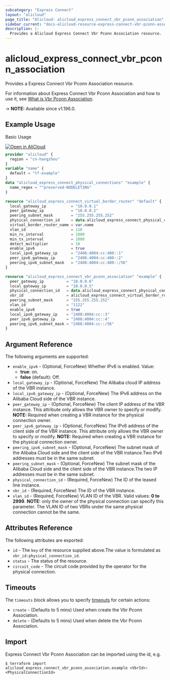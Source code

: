 ```yaml
---
subcategory: "Express Connect"
layout: "alicloud"
page_title: "Alicloud: alicloud_express_connect_vbr_pconn_association"
sidebar_current: "docs-alicloud-resource-express-connect-vbr-pconn-association"
description: |-
  Provides a Alicloud Express Connect Vbr Pconn Association resource.
---
```


# alicloud_express_connect_vbr_pconn_association

Provides a Express Connect Vbr Pconn Association resource.

For information about Express Connect Vbr Pconn Association and how to use it, see [What is Vbr Pconn Association](https://www.alibabacloud.com/help/en/express-connect/latest/associatephysicalconnectiontovirtualborderrouter#doc-api-Vpc-AssociatePhysicalConnectionToVirtualBorderRouter).

-> **NOTE:** Available since v1.196.0.

## Example Usage

Basic Usage

<div style="display: block;margin-bottom: 40px;"><div class="oics-button" style="float: right;position: absolute;margin-bottom: 10px;">
  <a href="https://api.aliyun.com/terraform?resource=alicloud_express_connect_vbr_pconn_association&exampleId=d9543fa5-a48a-06df-214d-309be13ec1efa422f253&activeTab=example&spm=docs.r.express_connect_vbr_pconn_association.0.d9543fa5a4&intl_lang=EN_US" target="_blank">
    <img alt="Open in AliCloud" src="https://img.alicdn.com/imgextra/i1/O1CN01hjjqXv1uYUlY56FyX_!!6000000006049-55-tps-254-36.svg" style="max-height: 44px; max-width: 100%;">
  </a>
</div></div>

```terraform
provider "alicloud" {
  region = "cn-hangzhou"
}
variable "name" {
  default = "tf-example"
}
data "alicloud_express_connect_physical_connections" "example" {
  name_regex = "^preserved-NODELETING"
}

resource "alicloud_express_connect_virtual_border_router" "default" {
  local_gateway_ip           = "10.0.0.1"
  peer_gateway_ip            = "10.0.0.2"
  peering_subnet_mask        = "255.255.255.252"
  physical_connection_id     = data.alicloud_express_connect_physical_connections.example.connections.0.id
  virtual_border_router_name = var.name
  vlan_id                    = 110
  min_rx_interval            = 1000
  min_tx_interval            = 1000
  detect_multiplier          = 10
  enable_ipv6                = true
  local_ipv6_gateway_ip      = "2408:4004:cc:400::1"
  peer_ipv6_gateway_ip       = "2408:4004:cc:400::2"
  peering_ipv6_subnet_mask   = "2408:4004:cc:400::/56"
}

resource "alicloud_express_connect_vbr_pconn_association" "example" {
  peer_gateway_ip          = "10.0.0.6"
  local_gateway_ip         = "10.0.0.5"
  physical_connection_id   = data.alicloud_express_connect_physical_connections.example.connections.2.id
  vbr_id                   = alicloud_express_connect_virtual_border_router.default.id
  peering_subnet_mask      = "255.255.255.252"
  vlan_id                  = "1122"
  enable_ipv6              = true
  local_ipv6_gateway_ip    = "2408:4004:cc::3"
  peer_ipv6_gateway_ip     = "2408:4004:cc::4"
  peering_ipv6_subnet_mask = "2408:4004:cc::/56"
}
```

## Argument Reference

The following arguments are supported:
* `enable_ipv6` - (Optional, ForceNew) Whether IPv6 is enabled. Value:
  - **true**: on.
  - **false** (default): Off.
* `local_gateway_ip` - (Optional, ForceNew) The Alibaba cloud IP address of the VBR instance.
* `local_ipv6_gateway_ip` - (Optional, ForceNew) The IPv6 address on the Alibaba Cloud side of the VBR instance.
* `peer_gateway_ip` - (Optional, ForceNew) The client IP address of the VBR instance. This attribute only allows the VBR owner to specify or modify. **NOTE:** Required when creating a VBR instance for the physical connection owner.
* `peer_ipv6_gateway_ip` - (Optional, ForceNew) The IPv6 address of the client side of the VBR instance. This attribute only allows the VBR owner to specify or modify. **NOTE:** Required when creating a VBR instance for the physical connection owner.
* `peering_ipv6_subnet_mask` - (Optional, ForceNew) The subnet mask of the Alibaba Cloud side and the client side of the VBR instance.Two IPv6 addresses must be in the same subnet.
* `peering_subnet_mask` - (Optional, ForceNew) The subnet mask of the Alibaba Cloud side and the client side of the VBR instance.The two IP addresses must be in the same subnet.
* `physical_connection_id` - (Required, ForceNew) The ID of the leased line instance.
* `vbr_id` - (Required, ForceNew) The ID of the VBR instance.
* `vlan_id` - (Required, ForceNew) VLAN ID of the VBR. Valid values: **0 to 2999**. **NOTE:** only the owner of the physical connection can specify this parameter. The VLAN ID of two VBRs under the same physical connection cannot be the same.


## Attributes Reference

The following attributes are exported:
* `id` - The `key` of the resource supplied above.The value is formulated as `vbr_id:physical_connection_id`.
* `status` - The status of the resource.
* `circuit_code` - The circuit code provided by the operator for the physical connection.

## Timeouts

The `timeouts` block allows you to specify [timeouts](https://www.terraform.io/docs/configuration-0-11/resources.html#timeouts) for certain actions:
* `create` - (Defaults to 5 mins) Used when create the Vbr Pconn Association.
* `delete` - (Defaults to 5 mins) Used when delete the Vbr Pconn Association.

## Import

Express Connect Vbr Pconn Association can be imported using the id, e.g.

```shell
$ terraform import alicloud_express_connect_vbr_pconn_association.example <VbrId>:<PhysicalConnectionId>
```